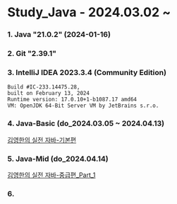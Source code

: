 # Study_Java - 2024.03.02 ~
### 1. Java "21.0.2" (2024-01-16)
### 2. Git "2.39.1"
### 3. IntelliJ IDEA 2023.3.4 (Community Edition)
```
Build #IC-233.14475.28,
built on February 13, 2024
Runtime version: 17.0.10+1-b1087.17 amd64
VM: OpenJDK 64-Bit Server VM by JetBrains s.r.o.
```
### 4. Java-Basic (do_2024.03.05 ~ 2024.04.13) 
[김영한의 실전 자바-기본편](https://www.inflearn.com/course/%EA%B9%80%EC%98%81%ED%95%9C%EC%9D%98-%EC%8B%A4%EC%A0%84-%EC%9E%90%EB%B0%94-%EA%B8%B0%EB%B3%B8%ED%8E%B8)
### 5. Java-Mid (do_2024.04.14)
[김영한의 실전 자바-중급편_Part_1](https://www.inflearn.com/course/%EA%B9%80%EC%98%81%ED%95%9C%EC%9D%98-%EC%8B%A4%EC%A0%84-%EC%9E%90%EB%B0%94-%EC%A4%91%EA%B8%89-1/dashboard)
### 6. 
